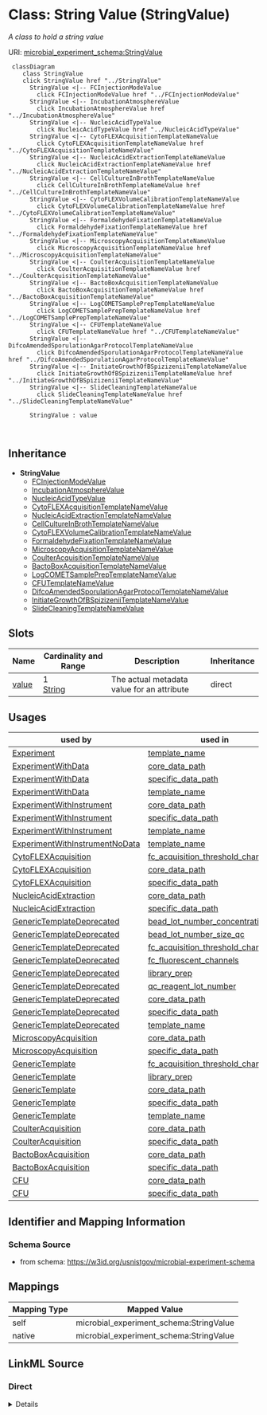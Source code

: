 

# Class: String Value (StringValue)




_A class to hold a string value_







URI: [microbial_experiment_schema:StringValue](https://w3id.org/usnistgov/microbial-experiment-schema/StringValue)






```mermaid
 classDiagram
    class StringValue
    click StringValue href "../StringValue"
      StringValue <|-- FCInjectionModeValue
        click FCInjectionModeValue href "../FCInjectionModeValue"
      StringValue <|-- IncubationAtmosphereValue
        click IncubationAtmosphereValue href "../IncubationAtmosphereValue"
      StringValue <|-- NucleicAcidTypeValue
        click NucleicAcidTypeValue href "../NucleicAcidTypeValue"
      StringValue <|-- CytoFLEXAcquisitionTemplateNameValue
        click CytoFLEXAcquisitionTemplateNameValue href "../CytoFLEXAcquisitionTemplateNameValue"
      StringValue <|-- NucleicAcidExtractionTemplateNameValue
        click NucleicAcidExtractionTemplateNameValue href "../NucleicAcidExtractionTemplateNameValue"
      StringValue <|-- CellCultureInBrothTemplateNameValue
        click CellCultureInBrothTemplateNameValue href "../CellCultureInBrothTemplateNameValue"
      StringValue <|-- CytoFLEXVolumeCalibrationTemplateNameValue
        click CytoFLEXVolumeCalibrationTemplateNameValue href "../CytoFLEXVolumeCalibrationTemplateNameValue"
      StringValue <|-- FormaldehydeFixationTemplateNameValue
        click FormaldehydeFixationTemplateNameValue href "../FormaldehydeFixationTemplateNameValue"
      StringValue <|-- MicroscopyAcquisitionTemplateNameValue
        click MicroscopyAcquisitionTemplateNameValue href "../MicroscopyAcquisitionTemplateNameValue"
      StringValue <|-- CoulterAcquisitionTemplateNameValue
        click CoulterAcquisitionTemplateNameValue href "../CoulterAcquisitionTemplateNameValue"
      StringValue <|-- BactoBoxAcquisitionTemplateNameValue
        click BactoBoxAcquisitionTemplateNameValue href "../BactoBoxAcquisitionTemplateNameValue"
      StringValue <|-- LogCOMETSamplePrepTemplateNameValue
        click LogCOMETSamplePrepTemplateNameValue href "../LogCOMETSamplePrepTemplateNameValue"
      StringValue <|-- CFUTemplateNameValue
        click CFUTemplateNameValue href "../CFUTemplateNameValue"
      StringValue <|-- DifcoAmendedSporulationAgarProtocolTemplateNameValue
        click DifcoAmendedSporulationAgarProtocolTemplateNameValue href "../DifcoAmendedSporulationAgarProtocolTemplateNameValue"
      StringValue <|-- InitiateGrowthOfBSpizizeniiTemplateNameValue
        click InitiateGrowthOfBSpizizeniiTemplateNameValue href "../InitiateGrowthOfBSpizizeniiTemplateNameValue"
      StringValue <|-- SlideCleaningTemplateNameValue
        click SlideCleaningTemplateNameValue href "../SlideCleaningTemplateNameValue"
      
      StringValue : value
        
      
```





## Inheritance
* **StringValue**
    * [FCInjectionModeValue](FCInjectionModeValue.md)
    * [IncubationAtmosphereValue](IncubationAtmosphereValue.md)
    * [NucleicAcidTypeValue](NucleicAcidTypeValue.md)
    * [CytoFLEXAcquisitionTemplateNameValue](CytoFLEXAcquisitionTemplateNameValue.md)
    * [NucleicAcidExtractionTemplateNameValue](NucleicAcidExtractionTemplateNameValue.md)
    * [CellCultureInBrothTemplateNameValue](CellCultureInBrothTemplateNameValue.md)
    * [CytoFLEXVolumeCalibrationTemplateNameValue](CytoFLEXVolumeCalibrationTemplateNameValue.md)
    * [FormaldehydeFixationTemplateNameValue](FormaldehydeFixationTemplateNameValue.md)
    * [MicroscopyAcquisitionTemplateNameValue](MicroscopyAcquisitionTemplateNameValue.md)
    * [CoulterAcquisitionTemplateNameValue](CoulterAcquisitionTemplateNameValue.md)
    * [BactoBoxAcquisitionTemplateNameValue](BactoBoxAcquisitionTemplateNameValue.md)
    * [LogCOMETSamplePrepTemplateNameValue](LogCOMETSamplePrepTemplateNameValue.md)
    * [CFUTemplateNameValue](CFUTemplateNameValue.md)
    * [DifcoAmendedSporulationAgarProtocolTemplateNameValue](DifcoAmendedSporulationAgarProtocolTemplateNameValue.md)
    * [InitiateGrowthOfBSpizizeniiTemplateNameValue](InitiateGrowthOfBSpizizeniiTemplateNameValue.md)
    * [SlideCleaningTemplateNameValue](SlideCleaningTemplateNameValue.md)



## Slots

| Name | Cardinality and Range | Description | Inheritance |
| ---  | --- | --- | --- |
| [value](value.md) | 1 <br/> [String](String.md) | The actual metadata value for an attribute | direct |





## Usages

| used by | used in | type | used |
| ---  | --- | --- | --- |
| [Experiment](Experiment.md) | [template_name](template_name.md) | range | [StringValue](StringValue.md) |
| [ExperimentWithData](ExperimentWithData.md) | [core_data_path](core_data_path.md) | range | [StringValue](StringValue.md) |
| [ExperimentWithData](ExperimentWithData.md) | [specific_data_path](specific_data_path.md) | range | [StringValue](StringValue.md) |
| [ExperimentWithData](ExperimentWithData.md) | [template_name](template_name.md) | range | [StringValue](StringValue.md) |
| [ExperimentWithInstrument](ExperimentWithInstrument.md) | [core_data_path](core_data_path.md) | range | [StringValue](StringValue.md) |
| [ExperimentWithInstrument](ExperimentWithInstrument.md) | [specific_data_path](specific_data_path.md) | range | [StringValue](StringValue.md) |
| [ExperimentWithInstrument](ExperimentWithInstrument.md) | [template_name](template_name.md) | range | [StringValue](StringValue.md) |
| [ExperimentWithInstrumentNoData](ExperimentWithInstrumentNoData.md) | [template_name](template_name.md) | range | [StringValue](StringValue.md) |
| [CytoFLEXAcquisition](CytoFLEXAcquisition.md) | [fc_acquisition_threshold_channel](fc_acquisition_threshold_channel.md) | range | [StringValue](StringValue.md) |
| [CytoFLEXAcquisition](CytoFLEXAcquisition.md) | [core_data_path](core_data_path.md) | range | [StringValue](StringValue.md) |
| [CytoFLEXAcquisition](CytoFLEXAcquisition.md) | [specific_data_path](specific_data_path.md) | range | [StringValue](StringValue.md) |
| [NucleicAcidExtraction](NucleicAcidExtraction.md) | [core_data_path](core_data_path.md) | range | [StringValue](StringValue.md) |
| [NucleicAcidExtraction](NucleicAcidExtraction.md) | [specific_data_path](specific_data_path.md) | range | [StringValue](StringValue.md) |
| [GenericTemplateDeprecated](GenericTemplateDeprecated.md) | [bead_lot_number_concentration_qc](bead_lot_number_concentration_qc.md) | range | [StringValue](StringValue.md) |
| [GenericTemplateDeprecated](GenericTemplateDeprecated.md) | [bead_lot_number_size_qc](bead_lot_number_size_qc.md) | range | [StringValue](StringValue.md) |
| [GenericTemplateDeprecated](GenericTemplateDeprecated.md) | [fc_acquisition_threshold_channel](fc_acquisition_threshold_channel.md) | range | [StringValue](StringValue.md) |
| [GenericTemplateDeprecated](GenericTemplateDeprecated.md) | [fc_fluorescent_channels](fc_fluorescent_channels.md) | range | [StringValue](StringValue.md) |
| [GenericTemplateDeprecated](GenericTemplateDeprecated.md) | [library_prep](library_prep.md) | range | [StringValue](StringValue.md) |
| [GenericTemplateDeprecated](GenericTemplateDeprecated.md) | [qc_reagent_lot_number](qc_reagent_lot_number.md) | range | [StringValue](StringValue.md) |
| [GenericTemplateDeprecated](GenericTemplateDeprecated.md) | [core_data_path](core_data_path.md) | range | [StringValue](StringValue.md) |
| [GenericTemplateDeprecated](GenericTemplateDeprecated.md) | [specific_data_path](specific_data_path.md) | range | [StringValue](StringValue.md) |
| [GenericTemplateDeprecated](GenericTemplateDeprecated.md) | [template_name](template_name.md) | range | [StringValue](StringValue.md) |
| [MicroscopyAcquisition](MicroscopyAcquisition.md) | [core_data_path](core_data_path.md) | range | [StringValue](StringValue.md) |
| [MicroscopyAcquisition](MicroscopyAcquisition.md) | [specific_data_path](specific_data_path.md) | range | [StringValue](StringValue.md) |
| [GenericTemplate](GenericTemplate.md) | [fc_acquisition_threshold_channel](fc_acquisition_threshold_channel.md) | range | [StringValue](StringValue.md) |
| [GenericTemplate](GenericTemplate.md) | [library_prep](library_prep.md) | range | [StringValue](StringValue.md) |
| [GenericTemplate](GenericTemplate.md) | [core_data_path](core_data_path.md) | range | [StringValue](StringValue.md) |
| [GenericTemplate](GenericTemplate.md) | [specific_data_path](specific_data_path.md) | range | [StringValue](StringValue.md) |
| [GenericTemplate](GenericTemplate.md) | [template_name](template_name.md) | range | [StringValue](StringValue.md) |
| [CoulterAcquisition](CoulterAcquisition.md) | [core_data_path](core_data_path.md) | range | [StringValue](StringValue.md) |
| [CoulterAcquisition](CoulterAcquisition.md) | [specific_data_path](specific_data_path.md) | range | [StringValue](StringValue.md) |
| [BactoBoxAcquisition](BactoBoxAcquisition.md) | [core_data_path](core_data_path.md) | range | [StringValue](StringValue.md) |
| [BactoBoxAcquisition](BactoBoxAcquisition.md) | [specific_data_path](specific_data_path.md) | range | [StringValue](StringValue.md) |
| [CFU](CFU.md) | [core_data_path](core_data_path.md) | range | [StringValue](StringValue.md) |
| [CFU](CFU.md) | [specific_data_path](specific_data_path.md) | range | [StringValue](StringValue.md) |






## Identifier and Mapping Information







### Schema Source


* from schema: https://w3id.org/usnistgov/microbial-experiment-schema




## Mappings

| Mapping Type | Mapped Value |
| ---  | ---  |
| self | microbial_experiment_schema:StringValue |
| native | microbial_experiment_schema:StringValue |







## LinkML Source

<!-- TODO: investigate https://stackoverflow.com/questions/37606292/how-to-create-tabbed-code-blocks-in-mkdocs-or-sphinx -->

### Direct

<details>
```yaml
name: StringValue
description: A class to hold a string value
title: String Value
from_schema: https://w3id.org/usnistgov/microbial-experiment-schema
slots:
- value
slot_usage:
  value:
    name: value
    range: string

```
</details>

### Induced

<details>
```yaml
name: StringValue
description: A class to hold a string value
title: String Value
from_schema: https://w3id.org/usnistgov/microbial-experiment-schema
slot_usage:
  value:
    name: value
    range: string
attributes:
  value:
    name: value
    description: The actual metadata value for an attribute
    title: value
    from_schema: https://w3id.org/usnistgov/microbial-experiment-schema
    rank: 1000
    alias: value
    owner: StringValue
    domain_of:
    - BooleanValue
    - NumberValue
    - StringValue
    - UriValue
    - DateValue
    - ArrayValue
    - ELabItemValue
    - FCInjectionModeValue
    - IncubationAtmosphereValue
    range: string
    required: true

```
</details>
